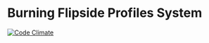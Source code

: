 # Burning Flipside Profiles System

[![Code Climate](https://codeclimate.com/github/BurningFlipside/Profiles/badges/gpa.svg)](https://codeclimate.com/github/BurningFlipside/Profiles)
